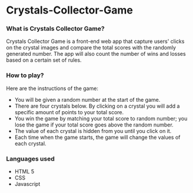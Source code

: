 # Crystals-Collector-Game

### What is Crystals Collector Game?
Crystals Collector Game is a front-end web app that capture users' clicks on the crystal images and compare the total scores with the randomly generated number. The app will also count the number of wins and losses based on a certain set of rules. 

### How to play?
Here are the instructions of the game:
- You will be given a random number at the start of the game.
- There are four crystals below. By clicking on a crystal you will add a specific amount of points to your total score.
- You win the game by matching your total score to random number; you lose the game if your total score goes above the random number.
- The value of each crystal is hidden from you until you click on it.
- Each time when the game starts, the game will change the values of each crystal.

### Languages used
- HTML 5
- CSS
- Javascript 
